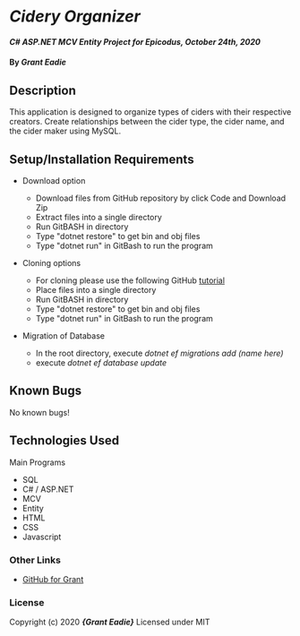 # _Cidery Organizer_

#### _C# ASP.NET MCV Entity Project for Epicodus, October 24th, 2020_

#### By _**Grant Eadie**_

## Description

This application is designed to organize types of ciders with their respective creators. Create relationships between the cider type, the cider name, and the cider maker using MySQL. 

## Setup/Installation Requirements

- Download option

  - Download files from GitHub repository by click Code and Download Zip
  - Extract files into a single directory
  - Run GitBASH in directory
  - Type "dotnet restore" to get bin and obj files
  - Type "dotnet run" in GitBash to run the program

- Cloning options
  - For cloning please use the following GitHub [tutorial](https://docs.github.com/en/enterprise/2.16/user/github/creating-cloning-and-archiving-repositories/cloning-a-repository)
  - Place files into a single directory
  - Run GitBASH in directory
  - Type "dotnet restore" to get bin and obj files
  - Type "dotnet run" in GitBash to run the program

- Migration of Database
  - In the root directory, execute _dotnet ef migrations add (name here)_
  - execute _dotnet ef database update_

## Known Bugs

No known bugs!

## Technologies Used

Main Programs

- SQL
- C# / ASP.NET
- MCV
- Entity
- HTML
- CSS
- Javascript

### Other Links

- [GitHub for Grant](https://github.com/granteadie)

### License

Copyright (c) 2020 **_{Grant Eadie}_**
Licensed under MIT
